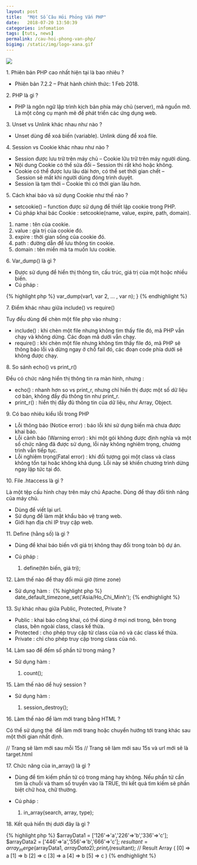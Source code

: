 ```yaml
---
layout: post
title:  "Một Số Câu Hỏi Phỏng Vấn PHP"
date:   2018-07-20 13:50:39
categories: infomation
tags: [tuts, news]
permalink: /cau-hoi-phong-van-php/
bigimg: /static/img/logo-xana.gif
---
```

[![](https://3.bp.blogspot.com/-oB077863oQ8/WrYrvTwQLAI/AAAAAAAADgY/D7AumFr7LvMOqAvumQt1_QCmm5e5Z7j2ACLcBGAs/s640/php-interview-696x392.jpg)](https://3.bp.blogspot.com/-oB077863oQ8/WrYrvTwQLAI/AAAAAAAADgY/D7AumFr7LvMOqAvumQt1_QCmm5e5Z7j2ACLcBGAs/s1600/php-interview-696x392.jpg)

1\. Phiên bản PHP cao nhất hiện tại là bao nhiêu ?

*   Phiên bản 7.2.2 – Phát hành chính thức: 1 Feb 2018.

2\. PHP là gì ?

*   PHP là ngôn ngữ lập trình kịch bản phía máy chủ (server), mã nguồn mở. Là một công cụ mạnh mẽ để phát triển các ứng dụng web.

3\. Unset vs Unlink khác nhau như nào ?

*   Unset dùng để xoá biến (variable). Unlink dùng để xoá file.

4\. Session vs Cookie khác nhau như nào ?

*   Session được lưu trữ trên máy chủ – Cookie lữu trữ trên máy người dùng.
*   Nội dung Cookie có thể sửa đổi – Session thì rất khó hoặc không.
*   Cookie có thể được lưu lâu dài hơn, có thể set thời gian chết – Session sẽ mất khi người dùng đóng trình duyệt.
*   Session là tạm thời – Cookie thì có thời gian lâu hơn.

5\. Cách khai báo và sử dụng Cookie như thế nào ?

*   setcookie() – function được sử dụng để thiết lập cookie trong PHP.
*   Cú pháp khai bác Cookie : setcookie(name, value, expire, path, domain).

1.  name : tên của cookie.
2.  value : gía trị của cookie đó.
3.  expire : thời gian sống của cookie đó.
4.  path : đường dẫn để lưu thông tin cookie.
5.  domain : tên miền mà ta muốn lưu cookie.

6\. Var_dump() là gì ?

*   Được sử dụng để hiển thị thông tin, cấu trúc, giá trị của một hoặc nhiều biến.
*   Cú pháp : 
    
{% highlight php %}
var_dump(var1,  var  2,  ...  ,  var n);
}
{% endhighlight %}
    

7\. Điểm khác nhau giữa include() vs require()

Tuy đều dùng để chèn một file php vào nhưng :

*   include() : khi chèn một file nhưng không tìm thấy file đó, mã PHP vẫn chạy và không dừng. Các đoạn mã dưới vẫn chạy.
*   require() : khi chèn một file nhưng không tìm thấy file đó, mã PHP sẽ thông báo lỗi và dừng ngay ở chỗ fail đó, các đoạn code phía dưới sẽ không được chạy.

8\. So sánh echo() vs print_r()

Đều có chức năng hiển thị thông tin ra màn hình, nhưng :

*   echo() : nhanh hơn so vs print\_r, nhưng chỉ hiển thị được một số dữ liệu cơ bản, không đầy đủ thông tin như print\_r.
*   print_r() : hiển thị đầy đủ thông tin của dữ liệu, như Array, Object.

9\. Có bao nhiêu kiểu lỗi trong PHP

*   Lỗi thông báo (Notice error) : báo lỗi khi sử dụng biến mà chưa được khai báo.
*   Lỗi cảnh báo (Warning error) : khi một gói không được định nghĩa và một số chức năng đã được sử dụng, lỗi này không nghiêm trọng, chương trình vẫn tiếp tục.
*   Lỗi nghiêm trọng(Fatal error) : khi đối tượng gọi một class và class không tồn tại hoăc không khả dụng. Lỗi này sẽ khiến chương trình dừng ngay lập tức tại đó.

10\. File .htaccess là gì ?

Là một tệp cấu hình chạy trên máy chủ Apache. Dùng để thay đổi tính năng của máy chủ.

*   Dùng để viết lại url.
*   Sử dụng để làm mật khẩu bảo vệ trang web.
*   Giới hạn địa chỉ IP truy cập web.

11\. Define (hằng số) là gì ?

*   Dùng để khai báo biến với giá trị không thay đổi trong toàn bộ dự án.
*   Cú pháp : 
    
    1.  define(tên biến, giá trị);
    

12\. Làm thế nào để thay đổi múi giờ (time zone)

*   Sử dụng hàm : 
 {% highlight php %}
 date\_default\_timezone_set('Asia/Ho\_Chi\_Minh');
{% endhighlight %}
    

13\. Sự khác nhau giữa Public, Protected, Private ?

*   Public : khai báo công khai, có thể dùng ở mọi nơi trong, bên trong class, bên ngoài class, class kế thừa.
*   Protected : cho phép truy cập từ class của nó và các class kế thừa.
*   Private : chỉ cho phép truy cập trong class của nó.

14\. Làm sao để đếm số phần tử trong mảng ?

*   Sử dụng hàm :
    
    1.  count();
    

15\. Làm thế nào dể huỷ session ?

*   Sử dụng hàm :
    
    1.  session_destroy();
    

16\. Làm thế nào để làm mới trang bằng HTML ?

Có thể sử dụng thẻ <meta> để làm mới trang hoặc chuyển hướng tới trang khác sau một thời gian nhất định.

<head>  <meta  http-equiv="refresh"  content="15">  </head> // Trang sẽ làm mới sau mỗi 15s

<head>  <meta  http-equiv="refresh"  content="15"  URL="target.html">  </head> // Trang sẽ làm mới sau 15s và url mới sẽ là target.html

17\. Chức năng của in_array() là gì ?

*   Dùng để tìm kiếm phần tử có trong mảng hay không. Nếu phần tử cần tìm là chuỗi và tham số truyền vào là TRUE, thì kết quả tìm kiếm sẽ phần biệt chữ hoa, chữ thường.
*   Cú pháp : 
    
    1.  in_array(search, array, type);
    

18\. Kết quả hiển thị dưới đây là gì ?

{% highlight php %}
 $arrayData1 =  \['126'=>'a','226'=>'b','336'=>'c'\]; $arrayData2 =  \['446'=>'a','556'=>'b','666'=>'c'\]; $resultant = array_merge($arrayData1, $arrayData2); print_r($resultant);  // Result  Array  (  \[0\]  => a \[1\]  => b \[2\]  => c \[3\]  => a \[4\]  => b \[5\]  => c )
{% endhighlight %}
